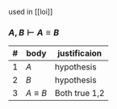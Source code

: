 used in [[loi]]

### $A,B \vdash A \equiv B$

| #   | body         | justificaion |
| --- | ------------ | ------------ |
| 1   | $A$          | hypothesis   |
| 2   | $B$          | hypothesis   |
| 3   | $A \equiv B$ | Both true 1,2             |
